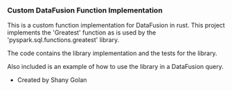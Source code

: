 ### Custom DataFusion Function Implementation

This is a custom function implementation for DataFusion in rust.
This project implements the 'Greatest' function as is used by the 'pyspark.sql.functions.greatest' library.

The code contains the library implementation and the tests for the library.

Also included is an example of how to use the library in a DataFusion query.

- Created by Shany Golan
